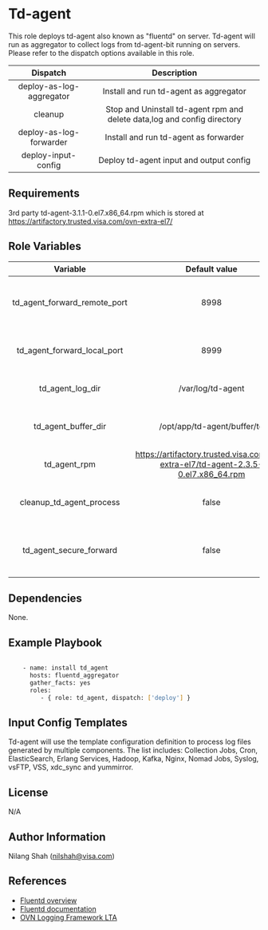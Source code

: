 Td-agent
========

This role deploys td-agent also known as "fluentd" on server. Td-agent will run as aggregator to collect logs from td-agent-bit running on servers. Please refer to the dispatch options available in this role.

| Dispatch | Description |
|:--------:|:-----------:|
| deploy-as-log-aggregator | Install and run td-agent as aggregator |
| cleanup| Stop and Uninstall td-agent rpm and delete data,log and config directory |
| deploy-as-log-forwarder | Install and run td-agent as forwarder |
| deploy-input-config | Deploy td-agent input and output config |

Requirements
------------
3rd party td-agent-3.1.1-0.el7.x86_64.rpm which is stored at https://artifactory.trusted.visa.com/ovn-extra-el7/


Role Variables
--------------

| Variable | Default value | Description |
|:--------:|:-------------:|:-----------:|
| td_agent_forward_remote_port | 8998 | Td-agent forwarder to aggregator port |
| td_agent_forward_local_port | 8999 | Td-agent local forward port |
| td_agent_log_dir | /var/log/td-agent | Td-agent logging directory |
| td_agent_buffer_dir | /opt/app/td-agent/buffer/td | Logs will be buffered in file for resiliency |
| td_agent_rpm | https://artifactory.trusted.visa.com/ovn-extra-el7/td-agent-2.3.5-0.el7.x86_64.rpm | Full path to td-agent rpm |
| cleanup_td_agent_process | false | cleanup zombie td-agent processes
| td_agent_secure_forward | false | Flag to enable TLS between forwarder-aggregator


Dependencies
------------
None.


Example Playbook
----------------

```sh

    - name: install td_agent
      hosts: fluentd_aggregator
      gather_facts: yes
      roles:
         - { role: td_agent, dispatch: ['deploy'] }


```

Input Config Templates
----------------------
Td-agent will use the template configuration definition to process log files generated by multiple components. The list includes:
Collection Jobs, Cron, ElasticSearch, Erlang Services, Hadoop, Kafka, Nginx, Nomad Jobs, Syslog, vsFTP, VSS, xdc_sync and yummirror.   


License
-------
N/A


Author Information
------------------
Nilang Shah (nilshah@visa.com)

References
-----------
* [Fluentd overview](https://docs.treasuredata.com/articles/td-agent)
* [Fluentd documentation](https://docs.fluentd.org/v0.12/articles/quickstart)
* [OVN Logging Framework LTA](https://visawiki.trusted.visa.com/display/OVN/OVN+Logging+Framework+LTA)
